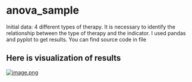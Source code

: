 # anova_sample
Initial data: 4 different types of therapy. It is necessary to identify the relationship between the type of therapy and the indicator.
I used pandas and pyplot to get results.
You can find source code in file

## Here is visualization of results
[![image.png](https://i.postimg.cc/vTSFs90R/image.png)](https://postimg.cc/30pbjyM9)
